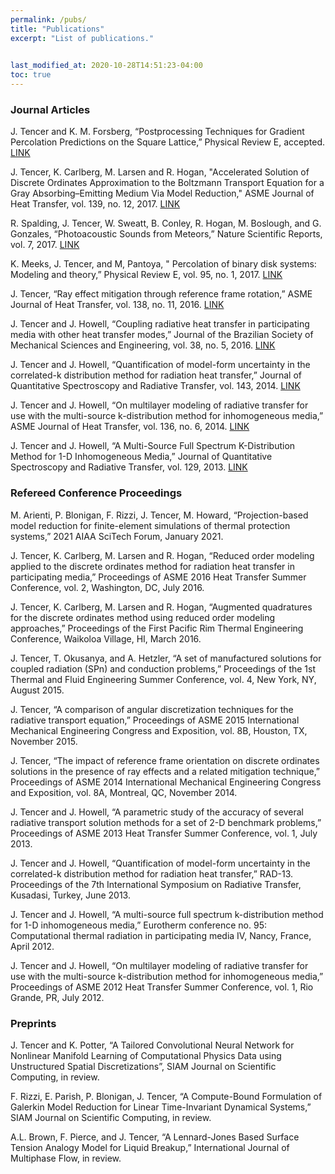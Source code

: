 ```yaml
---
permalink: /pubs/
title: "Publications"
excerpt: "List of publications."

      
last_modified_at: 2020-10-28T14:51:23-04:00
toc: true
---
```


### Journal Articles

J. Tencer and K. M. Forsberg, “Postprocessing Techniques for Gradient Percolation Predictions on the Square Lattice,” Physical Review E, accepted.  [LINK](PRE2021)

J. Tencer, K. Carlberg, M. Larsen and R. Hogan, "Accelerated Solution of Discrete Ordinates Approximation to the Boltzmann Transport Equation for a Gray Absorbing–Emitting Medium Via Model Reduction," ASME Journal of Heat Transfer, vol. 139, no. 12, 2017.  [LINK](JHT2017)

R. Spalding, J. Tencer, W. Sweatt, B. Conley, R. Hogan, M. Boslough, and G. Gonzales, “Photoacoustic Sounds from Meteors,” Nature Scientific Reports, vol. 7, 2017.  [LINK](SREP2017)

K. Meeks, J. Tencer, and M, Pantoya, " Percolation of binary disk systems: Modeling and theory,” Physical Review E, vol. 95, no. 1, 2017.  [LINK](PRE2017)

J. Tencer, “Ray effect mitigation through reference frame rotation,” ASME Journal of Heat Transfer, vol. 138, no. 11, 2016.  [LINK](JHT2016)

J. Tencer and J. Howell, “Coupling radiative heat transfer in participating media with other heat transfer modes,” Journal of the Brazilian Society of Mechanical Sciences and Engineering, vol. 38, no. 5, 2016.  [LINK](JBSME2016)

J. Tencer and J. Howell, “Quantification of model-form uncertainty in the correlated-k distribution method for radiation heat transfer,” Journal of Quantitative Spectroscopy and Radiative Transfer, vol. 143, 2014.  [LINK](JQSRT2014)

J. Tencer and J. Howell, “On multilayer modeling of radiative transfer for use with the multi-source k-distribution method for inhomogeneous media,” ASME Journal of Heat Transfer, vol. 136, no. 6, 2014.  [LINK](JHT2014)

J. Tencer and J. Howell, “A Multi-Source Full Spectrum K-Distribution Method for 1-D Inhomogeneous Media,” Journal of Quantitative Spectroscopy and Radiative Transfer, vol. 129, 2013.  [LINK](JQSRT2013)

### Refereed Conference Proceedings

M. Arienti, P. Blonigan, F. Rizzi, J. Tencer, M. Howard, “Projection-based model reduction for finite-element simulations of thermal protection systems,” 2021 AIAA SciTech Forum, January 2021.

J. Tencer, K. Carlberg, M. Larsen and R. Hogan, “Reduced order modeling applied to the discrete ordinates method for radiation heat transfer in participating media,” Proceedings of ASME 2016 Heat Transfer Summer Conference, vol. 2, Washington, DC, July 2016.

J. Tencer, K. Carlberg, M. Larsen and R. Hogan, “Augmented quadratures for the discrete ordinates method using reduced order modeling approaches,” Proceedings of the First Pacific Rim Thermal Engineering Conference, Waikoloa Village, HI, March 2016.

J. Tencer, T. Okusanya, and A. Hetzler, “A set of manufactured solutions for coupled radiation (SPn) and conduction problems,” Proceedings of the 1st Thermal and Fluid Engineering Summer Conference, vol. 4, New York, NY, August 2015.

J. Tencer, “A comparison of angular discretization techniques for the radiative transport equation,” Proceedings of ASME 2015 International Mechanical Engineering Congress and Exposition, vol. 8B, Houston, TX, November 2015.

J. Tencer, “The impact of reference frame orientation on discrete ordinates solutions in the presence of ray effects and a related mitigation technique,” Proceedings of ASME 2014 International Mechanical Engineering Congress and Exposition, vol. 8A, Montreal, QC, November 2014.

J. Tencer and J. Howell, “A parametric study of the accuracy of several radiative transport solution methods for a set of 2-D benchmark problems,” Proceedings of ASME 2013 Heat Transfer Summer Conference, vol. 1, July 2013.

J. Tencer and J. Howell, “Quantification of model-form uncertainty in the correlated-k distribution method for radiation heat transfer,” RAD-13. Proceedings of the 7th International Symposium on Radiative Transfer, Kusadasi, Turkey, June 2013.

J. Tencer and J. Howell, “A multi-source full spectrum k-distribution method for 1-D inhomogeneous media,” Eurotherm conference no. 95: Computational thermal radiation in participating media IV, Nancy, France, April 2012.

J. Tencer and J. Howell, “On multilayer modeling of radiative transfer for use with the multi-source k-distribution method for inhomogeneous media,” Proceedings of ASME 2012 Heat Transfer Summer Conference, vol. 1, Rio Grande, PR, July 2012.

### Preprints

J. Tencer and K. Potter, “A Tailored Convolutional Neural Network for Nonlinear Manifold Learning of Computational Physics Data using Unstructured Spatial Discretizations”, SIAM Journal on Scientific Computing, in review.

F. Rizzi, E. Parish, P. Blonigan, J. Tencer, “A Compute-Bound Formulation of Galerkin Model Reduction for Linear Time-Invariant Dynamical Systems,” SIAM Journal on Scientific Computing, in review.

A.L. Brown, F. Pierce, and J. Tencer, “A Lennard-Jones Based Surface Tension Analogy Model for Liquid Breakup,” International Journal of Multiphase Flow, in review.
